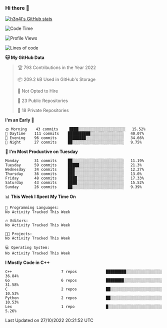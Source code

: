 ### Hi there 👋

[![h3n4l's GitHub stats](https://github-readme-stats.vercel.app/api?username=h3n4l&count_private=true&show_icons=true&theme=radical)](https://github.com/h3n4l/github-readme-stats)

<!--START_SECTION:waka-->
![Code Time](http://img.shields.io/badge/Code%20Time-771%20hrs%201%20min-blue)

![Profile Views](http://img.shields.io/badge/Profile%20Views-8-blue)

![Lines of code](https://img.shields.io/badge/From%20Hello%20World%20I%27ve%20Written-44%20Thousand%20lines%20of%20code-blue)

**🐱 My GitHub Data** 

> 🏆 793 Contributions in the Year 2022
 > 
> 📦 209.2 kB Used in GitHub's Storage 
 > 
> 🚫 Not Opted to Hire
 > 
> 📜 23 Public Repositories 
 > 
> 🔑 18 Private Repositories  
 > 
**I'm an Early 🐤** 

```text
🌞 Morning    43 commits     ████░░░░░░░░░░░░░░░░░░░░░   15.52% 
🌆 Daytime    111 commits    ██████████░░░░░░░░░░░░░░░   40.07% 
🌃 Evening    96 commits     ████████░░░░░░░░░░░░░░░░░   34.66% 
🌙 Night      27 commits     ██░░░░░░░░░░░░░░░░░░░░░░░   9.75%

```
📅 **I'm Most Productive on Tuesday** 

```text
Monday       31 commits     ██░░░░░░░░░░░░░░░░░░░░░░░   11.19% 
Tuesday      59 commits     █████░░░░░░░░░░░░░░░░░░░░   21.3% 
Wednesday    34 commits     ███░░░░░░░░░░░░░░░░░░░░░░   12.27% 
Thursday     36 commits     ███░░░░░░░░░░░░░░░░░░░░░░   13.0% 
Friday       48 commits     ████░░░░░░░░░░░░░░░░░░░░░   17.33% 
Saturday     43 commits     ████░░░░░░░░░░░░░░░░░░░░░   15.52% 
Sunday       26 commits     ██░░░░░░░░░░░░░░░░░░░░░░░   9.39%

```


📊 **This Week I Spent My Time On** 

```text
💬 Programming Languages: 
No Activity Tracked This Week

🔥 Editors: 
No Activity Tracked This Week

🐱‍💻 Projects: 
No Activity Tracked This Week

💻 Operating System: 
No Activity Tracked This Week

```

**I Mostly Code in C++** 

```text
C++                      7 repos             █████████░░░░░░░░░░░░░░░░   36.84% 
Go                       6 repos             ████████░░░░░░░░░░░░░░░░░   31.58% 
C                        2 repos             ██░░░░░░░░░░░░░░░░░░░░░░░   10.53% 
Python                   2 repos             ██░░░░░░░░░░░░░░░░░░░░░░░   10.53% 
Lex                      1 repo              █░░░░░░░░░░░░░░░░░░░░░░░░   5.26%

```



 Last Updated on 27/10/2022 20:21:52 UTC
<!--END_SECTION:waka-->

